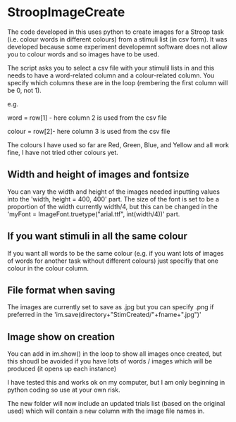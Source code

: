 # StroopImageCreate
The code developed in this uses python to create images for a Stroop task (i.e. colour words in different colours) from a stimuli list (in csv form). It was developed because some experiment developemnt software does not allow you to colour words and so images have to be used. 
 
The script asks you to select a csv file with your stimulil lists in and this needs to have a word-related column and a colour-related column. You specify which columns these are in the loop (rembering the first column will be 0, not 1).

e.g.

word = row[1] - here column 2 is used from the csv file

colour = row[2]- here column 3 is used from the csv file

The colours I have used so far are Red,  Green, Blue, and Yellow and all work fine, I have not tried other colours yet. 

## Width and height of images and fontsize
You can vary the width and height of the images needed inputting values into the 'width, height = 400, 400' part. The size of the font is set to be a proportion of the width currently width/4, but this can be changed in the 'myFont = ImageFont.truetype("arial.ttf", int(width/4))' part.
 
## If you want stimuli in all the same colour
If you want all words to be the same colour (e.g. if you want lots of images of words for another task without different colours) just specifiy that one colour in the colour column.

## File format when saving
The images are currently set to save as .jpg but you can specify .png if preferred in the 'im.save(directory+"StimCreated/"+fname+".jpg")' 
## Image show on creation
You can add in im.show() in the loop to show all images once created, but this shoudl be avoided if you have lots of words / images which will be produced (it opens up each instance)

I have tested this and works ok on my computer, but I am only beginning in python coding so use at your own risk. 

The new folder will now include an updated trials list (based on the original used) which will contain a new column with the image file names in. 
